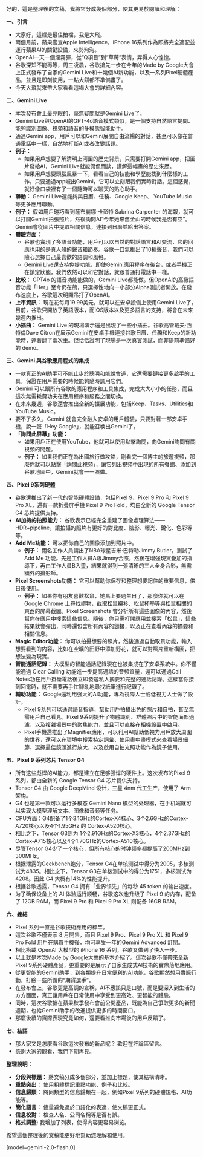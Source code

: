 好的，這是整理後的文稿，我將它分成幾個部分，使其更易於閱讀和理解：

**一、引言**

*   大家好，這裡是最佳拍檔，我是大飛。
*   兩個月前，蘋果官宣Apple Intelligence，iPhone 16系列作為即將完全適配並運行蘋果AI的關鍵設備，來勢洶洶。
*   OpenAI一天一個煙霧彈，從“Q項目”到“草莓”表情，弄得人心惶惶。
*   谷歌深知不能再等，周三凌晨，谷歌搶先一步在今年的Made by Google大會上正式發布了自家的Gemini Live和十幾個AI新功能，以及一系列Pixel硬體產品，並且是即刻使用，一點大餅都不準備畫了。
*   今天大飛就來帶大家看看這場大會的詳細內容。

**二、Gemini Live**

*   本次發布會上最亮眼的，毫無疑問就是Gemini Live了。
*   Gemini Live與OpenAI的GPT-4o語音模式類似，是一個支持自然語言提問、能夠識別圖像、視頻和語音的多模態智能助手。
*   通過Gemini app，用戶可以和Gemini展開自由流暢的對話，甚至可以像在普通電話中一樣，自然地打斷AI或者改變話題。
*   **例子：**
    *   如果用戶想要了解清明上河圖的歷史背景，只需要打開Gemini app，把圖片發給AI，Gemini Live就能侃侃而談，講解這幅畫的歷史來歷。
    *   如果用戶想要頭腦風暴一下，看看自己的技能和學歷能找到什麼樣的工作，只要通過app喊出Gemini，它可以立刻跟我們實時對話。這個感覺，就好像口袋裡有了一個隨時可以聊天的貼心助手。
*   **聯動：** Gemini Live還能夠與日曆、任務、Google Keep、 YouTube Music等更多應用聯動。
*   **例子：** 假如用戶碰巧看到薩布麗娜·卡彭特 Sabrina Carpenter 的海報，就可以打開Gemini拍張照片，然後詢問AI“今年她來舊金山的時候我是否有空”。Gemini會從圖片中提取相關信息，連接到日曆並給出答案。
*   **體驗方面：**
    *   谷歌也實現了多語音功能，用戶可以以自然的對話語言和AI交流，它的回應也用的是真人般的聲音和節奏。谷歌一口氣推出了10種聲音，我們可以隨心選擇自己最喜歡的語調和風格。
    *   Gemini Live還支持免提功能，即使Gemini應用程序在後台，或者手機正在鎖定狀態，我們依然可以和它對話，就跟普通打電話中一樣。
*   **比較：** GPT4o 的語音功能能做的，Gemini Live都能做。但OpenAI的高級語音功能「Her」至今仍在鴿，只選擇性地向一小部分Alpha測試者開放。在發布速度上，谷歌這次明顯吊打了OpenAI。
*   **上市資訊：** 現在花每月19.99美元，就可以在安卓設備上使用Gemini Live了。目前，谷歌只開放了英語版本，而iOS版本以及更多語言的支持，將會在未來幾週內推出。
*   **小插曲：** Gemini Live 的現場演示還是出現了一些小插曲。谷歌高管戴夫·西特倫Dave Citron在展示Gemini在安卓手機連接谷歌日曆、任務和Keep的新功能時，連著翻了兩次車。但恰恰證明了現場是一次真實測試，而非提前準備好的 demo。

**三、Gemini 與谷歌應用程式的集成**

*   一款真正的AI助手可不能止步於聰明和能說會道，它還需要鏈接更多趁手的工具，保證在用戶需要的時候能夠隨時調用它們。
*   Gemini 可以跟所有谷歌的應用程序和工具集成，完成大大小小的任務，而且這次無需耗費功夫在應用程序和服務之間切換。
*   在未來幾週，谷歌還會推出全新的擴展功能，包括Keep、Tasks、Utilities和YouTube Music。
*   要不了多久，Gemini 就會完全融入安卓的用戶體驗，只要對著一部安卓手機，說一聲「Hey Google」，就能召喚出Gemini了。
*   **「詢問此屏幕」功能：**
    *   如果用戶正在使用YouTube，他就可以使用點擊詢問，向Gemini詢問有關視頻的問題。
    *   **例子：** 如果我們正在為出國旅行做攻略，剛看完一個博主的旅遊視頻，那麼你就可以點擊「詢問此視頻」，讓它列出視頻中出現的所有餐館、添加到谷歌地圖中，Gemini就會一一照做。

**四、Pixel 9系列硬體**

*   谷歌還推出了新一代的智能硬體設備，包括Pixel 9、Pixel 9 Pro 和 Pixel 9 Pro XL，還有一款折疊屏手機 Pixel 9 Pro Fold，均由全新的 Google Tensor G4 芯片提供支持。
*   **AI加持的拍照能力：** 谷歌表示已經完全重建了圖像處理算法——HDR+pipeline，讓拍攝的照片有更好的對比度、陰影、曝光、銳化、色彩等等。
*   **Add Me功能：** 可以把你自己的圖像添加到照片中。
    *   **例子：** 兩名工作人員請出了NBA球星吉米·巴特勒Jimmy Butler，測試了Add Me 功能。先是工作人員A跟Jimmy合照，然後在增強現實疊加的指導下，再由工作人員B入畫，結果就得到一張清晰的三人全身合影，無需額外的攝影師。
*   **Pixel Screenshots功能：** 它可以幫助你保存和整理想要記住的重要信息，供日後使用。
    *   **例子：** 如果你有朋友喜歡松鼠，她馬上要過生日了，那麼你就可以在 Google Chrome 上尋找禮物，截取松鼠襯衫、松鼠杯墊等與松鼠相關的東西的屏幕截圖。Pixel Screenshots 會分析所有這些圖像的內容，然後幫你在應用中搜索這些信息。隨後，你只需打開應用並搜索「松鼠」，這些結果就會彈出，同時還包含所有內容的鏈接，以及正在查看內容的摘要和相關信息。
*   **Magic Editor功能：** 你可以拍攝想要的照片，然後通過自動取景功能，輸入想要看到的内容，比如在空曠的田野中添加野花，就可以對照片重新構圖，把想法變為現實。
*   **智能通話記錄：** 大模型的智能通話記錄現在也被集成在了安卓系統中。你不僅能通過 Clear Calling 功能進一步提高通話的音頻質量，還可以通過Call Notes功在用戶掛斷電話後立即發送私人摘要和完整的通話記錄。這樣當你接到回電時，就不需要再手忙腳亂地尋找紙筆進行記錄了。
*   **輔助功能：** Google還利用强大的AI功能，專為視障人士或低視力人士做了設計。
    *   Pixel 9系列可以通過語音指導，幫助用戶拍攝出色的照片和自拍，甚至無需用戶自己看見。Pixel 9系列提升了物體識別、群體照片中的智能面部過濾，以及複雜場景中的聚焦能力，並且可以直接在相機設置中啟用。
    *   Pixel手機還推出了Magnifier應用，可以利用AI幫助低視力用戶放大周圍的世界，還可以在環境中搜索特定詞彙、使用畫中畫模式來查看場景細節、選擇最佳鏡頭進行放大，以及啟用自拍光照功能作為鏡子使用。

**五、Pixel 9 系列芯片 Tensor G4**

*   所有这些彪悍的AI能力，都是建立在足够强悍的硬件上。这次发布的Pixel 9 系列，都由全新的 Google Tensor G4 芯片提供支持。
*   Tensor G4 由 Google DeepMind 设计，三星 4nm 代工生产，使用了 Arm 架构。
*   G4 也是第一款可以运行多模态 Gemini Nano 模型的处理器，在手机端就可以实现大模型理解文本、图像和音频等任务。
*   CPU方面：G4配备了1个3.1GHz的Cortex-X4核心、3个2.6GHz的Cortex-A720核心以及4个1.95GHz 的 Cortex-A520核心。
*   相比之下，Tensor G3则为 1个2.91GHz的Cortex-X3核心，4个2.37GHz的Cortex-A715核心以及4个1.70GHz的Cortex-A510核心。
*   尽管Tensor G4少了一个核心，但所有核心的时钟频率都提高了200MHz到300MHz。
*   根据泄露的Geekbench跑分，Tensor G4在单核测试中得分为2005，多核测试为4835。相比之下，Tensor G3在单核测试中的得分为1751，多核测试为4208。因此 G4 大概有14%的性能提升。
*   根据谷歌透露，Tensor G4 拥有「业界领先」的每秒 45 token 的输出速度。
*   为了确保设备上的 AI 体验运行顺畅，谷歌这次也升级了 Pixel 9 的内存，配备了 12GB RAM，而 Pixel 9 Pro 和 Pixel 9 Pro XL 则配备 16GB RAM。

**六、總結**

*   Pixel 系列一直是谷歌技術應用的標竿。
*   這次谷歌不僅表示 8 月開售，而且 Pixel 9 Pro、Pixel 9 Pro XL 和 Pixel 9 Pro Fold 用戶在購買手機後，均可享受一年的Gemini Advanced 訂閱。
*   相比搭載 OpenAI 大模型的 iPhone 16 系列，谷歌又做到了快人一步。
*   以上就是本次Made by Google大會的基本介紹了。這次谷歌不僅帶來全新Pixel 9系列硬體產品，更重要的是展示了自家生成式AI技術的實際落地應用。
*   從更智能的Gemini助手，到各類提升日常便利的AI功能，谷歌顯然想用實際行動，打臉一些所謂的“期貨選手”。
*   在發布會上，谷歌更是高調的宣稱，AI不應該只是口號，而是要深入到生活的方方面面，真正讓用戶在日常使用中享受到更高效、更智能的體驗。
*   同時，這次谷歌搶在蘋果秋季發布會前公開產品，既能為自己爭取更多的新聞週期，也給Gemini助手的改進提供更多的時間窗口。
*   那麼後續的實際表現究竟如何，還要看推向市場後的用戶反饋了。

**七、結語**

*   那大家又是怎麼看谷歌這次發布的新品呢？ 歡迎在評論區留言。
*   感謝大家的觀看，我們下期再見。

**整理說明：**

*   **分段與標題：** 將文稿分成多個部分，並加上標題，使其結構清晰。
*   **重點突出：** 使用粗體標記重點功能、例子和比較。
*   **信息歸類：** 將同類型的信息歸類在一起，例如Pixel 9系列的硬體規格、AI功能等。
*   **簡化語言：** 儘量避免過於口語化的表達，使文稿更正式。
*   **信息校對：**  檢查人名、公司名稱等是否有誤。
*   **格式調整:** 我增加了列表，使得内容更容易浏览。

希望這個整理後的文稿能更好地幫助您理解和使用。

[model=gemini-2.0-flash,0]
